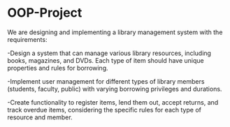 # OOP-Project

We are designing and implementing a library management system with the requirements:

 -Design a system that can manage various library resources, including books,
magazines, and DVDs. Each type of item should have unique properties and rules
for borrowing.

 -Implement user management for different types of library members (students,
faculty, public) with varying borrowing privileges and durations.

 -Create functionality to register items, lend them out, accept returns, and track
overdue items, considering the
specific rules for each type of resource and member.
